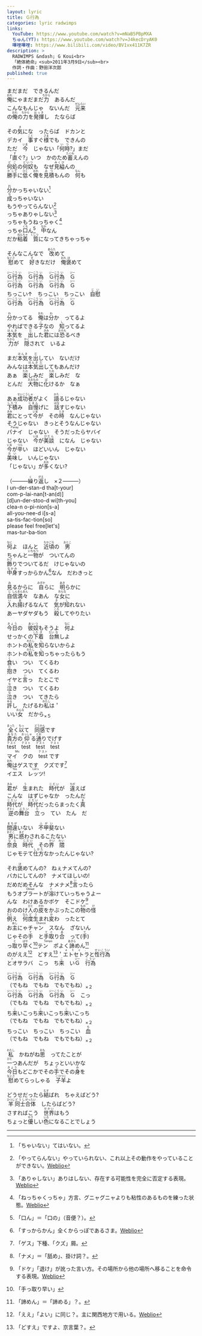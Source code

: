```yaml
---
layout: lyric
title: Ｇ行為
categories: lyric radwimps
links:
  YouTube: https://www.youtube.com/watch?v=mNaB5PBpMXA
  ちゅん(YT): https://www.youtube.com/watch?v=J4kecDryAK0
  嗶哩嗶哩: https://www.bilibili.com/video/BV1vx411K7ZR
description: >
  RADWIMPS &ndash; G Koui<br>
  「絶体絶命」<sub>2011年3月9日</sub><br>
  作詞・作曲：野田洋次郎
published: true
---
```


まだまだ　できるんだ<br><ruby><rb>俺</rb><rt>おれ</rt></ruby>にゃまだまだ<ruby><rb>力</rb><rt>ちから</rt></ruby>　あるんだ<br>こんなもんじゃ　ないんだ　<ruby><rb>元来</rb><rt>がんらい</rt></ruby><br>の<ruby><rb>俺</rb><rt>おれ</rt></ruby>の<ruby><rb>力</rb><rt>ちから</rt></ruby>を<ruby><rb>発揮</rb><rt>はっき</rt>し</ruby>　たならば<br>

その<ruby><rb>気</rb><rt>き</rt></ruby>にな　ったらば　ドカンと<br>デカイ　<ruby><rb>事</rb><rt>こと</rt></ruby>すぐ<ruby><rb>様</rb><rt>さま</rt></ruby>でも　できんの<br>ただ　<ruby><rb>今</rb><rt>いま</rt></ruby>　じゃない「<ruby><rb>何時</rb><rt>いつ</rt></ruby>?」まだ<br>「<ruby><rb>直</rb><rt>す</rt></ruby>ぐ?」いつ　かのため<ruby><rb>蓄</rb><rt>たくわ</rt></ruby>えんの<br><ruby><rb>何処</rb><rt>どこ</rt></ruby>の<ruby><rb>何奴</rb><rt>どいつ</rt></ruby>も　なぜ<ruby><rb>見縊</rb><rt>みくび</rt></ruby>んの<br><ruby><rb>勝手</rb><rt>かって</rt></ruby>に<ruby><rb>低</rb><rt>ひく</rt></ruby>く<ruby><rb>俺</rb><rt>おれ</rt></ruby>を<ruby><rb>見積</rb><rt>みつ</rt></ruby>もんの　<ruby><rb>何</rb><rt>なん</rt></ruby>も<br>

<ruby><rb>分</rb><rt>わ</rt></ruby>かっちゃいない[^cha]<br><ruby><rb>成</rb><rt>な</rt></ruby>っちゃいない<br>もうやってらんない[^teran]<br>っちゃありゃしない[^arya]<br>っちゃもうねっちゃく[^necchakuccha]<br>っちゃ<ruby><rb>口</rb><rt>くち</rt></ruby>ん[^no2n]　<ruby><rb>中</rb><rt>なか</rt></ruby>なん<br>だか<ruby><rb>粘着　質</rb><rt>ねんちゃ　くしつ</rt></ruby>になってきちゃっちゃ<br>

そんなこんなで　<ruby><rb>改</rb><rt>あらた</rt></ruby>めて<br><ruby><rb>慰</rb><rt>なぐさ</rt></ruby>めて　<ruby><rb>好</rb><rt>す</rt></ruby>きなだけ　<ruby><rb>俺</rb><rt>おれ</rt></ruby><ruby><rb>褒</rb><rt>ほ</rt></ruby>めて<br>

<ruby><rb>Ｇ</rb><rt>ジー</rt><rb>行</rb><rt>こう</rt><rb>為</rb><rt>い</rt></ruby>　<ruby><rb>Ｇ</rb><rt>ジー</rt><rb>行</rb><rt>こう</rt><rb>為</rb><rt>い</rt></ruby>　<ruby><rb>Ｇ</rb><rt>ジー</rt><rb>行</rb><rt>こう</rt><rb>為</rb><rt>い</rt></ruby>　<ruby><rb>Ｇ</rb><rt>ジー</rt></ruby><br><ruby><rb>Ｇ</rb><rt>ジー</rt><rb>行</rb><rt>こう</rt><rb>為</rb><rt>い</rt></ruby>　<ruby><rb>Ｇ</rb><rt>ジー</rt><rb>行</rb><rt>こう</rt><rb>為</rb><rt>い</rt></ruby>　<ruby><rb>Ｇ</rb><rt>ジー</rt><rb>行</rb><rt>こう</rt><rb>為</rb><rt>い</rt></ruby>　<ruby><rb>Ｇ</rb><rt>ジー</rt></ruby><br>ちっこい↑　ちっこい　ちっこい　<ruby><rb>自慰</rb><rt>じい</rt></ruby><br><ruby><rb>Ｇ</rb><rt>ジー</rt><rb>行</rb><rt>こう</rt><rb>為</rb><rt>い</rt></ruby>　<ruby><rb>Ｇ</rb><rt>ジー</rt><rb>行</rb><rt>こう</rt><rb>為</rb><rt>い</rt></ruby>　<ruby><rb>Ｇ</rb><rt>ジー</rt><rb>行</rb><rt>こう</rt><rb>為</rb><rt>い</rt></ruby>　<ruby><rb>Ｇ</rb><rt>ジー</rt></ruby><br>

<ruby><rb>分</rb><rt>わ</rt></ruby>かってる　<ruby><rb>俺</rb><rt>おれ</rt></ruby>は<ruby><rb>分</rb><rt>わ</rt></ruby>か　ってるよ<br>やればできる<ruby><rb>子</rb><rt>こ</rt></ruby>なの　<ruby><rb>知</rb><rt>し</rt></ruby>ってるよ<br><ruby><rb>本気</rb><rt>ほんき</rt></ruby>を　<ruby><rb>出</rb><rt>だ</rt></ruby>した<ruby><rb>君</rb><rt>きみ</rt></ruby>には<ruby><rb>恐</rb><rt>おそれ</rt></ruby>るべき<br><ruby><rb>力</rb><rt>ちから</rt></ruby>が　<ruby><rb>隠</rb><rt>かく</rt></ruby>されて　いるよ<br>

まだ<ruby><rb>本気</rb><rt>ほんき</rt></ruby>を<ruby><rb>出</rb><rt>だ</rt></ruby>してい　ないだけ<br>みんなは<ruby><rb>本気</rb><rt>ほんき</rt></ruby><ruby><rb>出</rb><rt>だ</rt></ruby>してもあんだけ<br>あぁ　<ruby><rb>楽</rb><rt>たの</rt></ruby>しみだ　<ruby><rb>楽</rb><rt>たの</rt></ruby>しみだ　な<br>とんだ　<ruby><rb>大物</rb><rt>おおもの</rt></ruby>に<ruby><rb>化</rb><rt>ば</rt></ruby>けるか　なぁ<br>

あぁ<ruby><rb>成功</rb><rt>せいこう</rt></ruby><ruby><rb>者</rb><rt>しゃ</rt></ruby>がよく　<ruby><rb>語</rb><rt>かた</rt></ruby>るじゃない<br><ruby><rb>下積</rb><rt>したづ</rt></ruby>み　<ruby><rb>自慢</rb><rt>じまん</rt></ruby>げに　<ruby><rb>話</rb><rt>はな</rt></ruby>すじゃない<br><ruby><rb>君</rb><rt>きみ</rt></ruby>にとって<ruby><rb>今</rb><rt>いま</rt></ruby>が　その<ruby><rb>時</rb><rt>とき</rt></ruby>　なんじゃない<br>そうじゃない　きっとそうなんじゃない<br><ruby><rb>パナイ</rb><rt>Panay</rt></ruby>　じゃない　そうだったらヤバイ<br>じゃない　<ruby><rb>今</rb><rt>いま</rt></ruby>が<ruby><rb>美談</rb><rt>びだん</rt></ruby>　になん　じゃない<br><ruby><rb>今</rb><rt>いま</rt></ruby>が<ruby><rb>辛</rb><rt>つら</rt></ruby>い　ほどいいん　じゃない<br><ruby><rb>美味</rb><rt>おい</rt></ruby>し　いんじゃない<br>「じゃない」が<ruby><rb>多</rb><rt>おお</rt></ruby>くない?<br>

（―――<ruby><rb>繰</rb><rt>く</rt></ruby>り<ruby><rb>返</rb><rt>がえ</rt></ruby>し　×２―――）<br>I un-der-stan-d tha[t-your]<br>com-p-lai-nan[t-an(d)]<br>[d]un-der-stoo-d wi[th-you]<br>clea-n o-pi-nion[s-a]<br>all-you-nee-d i[s-a]<br>sa-tis-fac-tion[so]<br>please feel free[let's]<br>mas-tur-ba-tion<br>

<ruby><rb>何</rb><rt>なに</rt></ruby>よ　ほんと　<ruby><rb>近頃</rb><rt>ちかごろ</rt></ruby>の　<ruby><rb>男</rb><rt>おとこ</rt></ruby><br>ちゃんと<ruby><rb>一物</rb><rt>いちもつ</rt></ruby>が　ついてんの<br><ruby><rb>飾</rb><rt>かざ</rt></ruby>りでついてるだ　けじゃないの<br><ruby><rb>中身</rb><rt>なかみ</rt></ruby>すっからかん[^sukkarakan]なん　だわきっと<br>

<ruby><rb>見</rb><rt>み</rt></ruby>るからに　<ruby><rb>自</rb><rt>みずか</rt></ruby>らに　<ruby><rb>明</rb><rt>あき</rt></ruby>らかに<br><ruby><rb>自信満々</rb><rt>&ensp;じ&ensp;しんまんまん</rt></ruby>　なあん　な<ruby><rb>女</rb><rt>おんな</rt></ruby>に<br><ruby><rb>入</rb><rt>い</rt></ruby>れ<ruby><rb>揚</rb><rt>あ</rt></ruby>げるなんて　<ruby><rb>気</rb><rt>き</rt></ruby>が<ruby><rb>知</rb><rt>し</rt></ruby>れない<br>あーヤダヤダもう　<ruby><rb>殺</rb><rt>ころ</rt></ruby>してやりたい<br>

<ruby><rb>今日</rb><rt>きょう</rt></ruby>の　<ruby><rb>彼奴</rb><rt>あいつ</rt></ruby>もそうよ　<ruby><rb>何</rb><rt>なに</rt></ruby>よ<br>せっかくの<ruby><rb>下</rb><rt>した</rt><rb>着</rb><rt>ぎ</rt></ruby>　<ruby><rb>台</rb><rt>だい</rt><rb>無</rb><rt>な</rt></ruby>しよ<br>ホントの<ruby><rb>私</rb><rt>わたし</rt></ruby>を<ruby><rb>知</rb><rt>し</rt></ruby>らないからよ<br>ホントの<ruby><rb>私</rb><rt>わたし</rt></ruby>を<ruby><rb>知</rb><rt>し</rt></ruby>っちゃったらもう<br><ruby><rb>食</rb><rt>く</rt></ruby>い　つい　てくるわ<br><ruby><rb>抱</rb><rt>だ</rt></ruby>き　つい　てくるわ<br>イヤと<ruby><rb>言</rb><rt>い</rt></ruby>っ　たとこで<br><ruby><rb>泣</rb><rt>な</rt></ruby>き　つい　てくるわ<br><ruby><rb>泣</rb><rt>な</rt></ruby>き　つい　てきたら<br><ruby><rb>許</rb><rt>ゆる</rt></ruby>し　たげるわ<ruby><rb>私</rb><rt>わたし</rt></ruby>は＇<br>いい<ruby><rb>女</rb><rt>おんな</rt></ruby>　だから<sub>×５</sub><br>

<ruby><rb>全</rb><rt>まった</rt></ruby>く<ruby><rb>以</rb><rt>もっ</rt></ruby>て　<ruby><rb>同感</rb><rt>どうかん</rt></ruby>です<br><ruby><rb>貴方</rb><rt>あなた</rt></ruby>の<ruby><rb>仰</rb><rt>おっしゃ</rt></ruby>る<ruby><rb>通</rb><rt>とお</rt></ruby>りでげす<br><ruby><rb>test</rb><rt>テスト</rt></ruby>　<ruby><rb>test</rb><rt>テスト</rt></ruby>　<ruby><rb>test</rb><rt>テスト</rt></ruby>　<ruby><rb>test</rb><rt>テスト</rt></ruby><br><ruby><rb>マイ　ク</rb><rt>Mic</rt></ruby>の　<ruby><rb>test</rb><rt>テスト</rt></ruby> です<br><ruby><rb>俺</rb><rt>おれ</rt></ruby>はゲスです　クズです[^gskz]<br><ruby><rb>イエス</rb><rt>Yes</rt></ruby>　<ruby><rb>レッツ</rb><rt>Let's</rt></ruby>!<br>

<ruby><rb>君</rb><rt>きみ</rt></ruby>が　<ruby><rb>生</rb><rt>う</rt></ruby>まれた　<ruby><rb>時代</rb><rt>じだい</rt></ruby>が　<ruby><rb>違</rb><rt>ちが</rt></ruby>えば<br>こんな　はずじゃなか　ったんだ<br><ruby><rb>時代</rb><rt>じだい</rt></ruby>が　<ruby><rb>時代</rb><rt>じだい</rt></ruby>だったらまったく<ruby><rb>真</rb><rt>ま</rt></ruby><br><ruby><rb>逆</rb><rt>ぎゃく</rt></ruby>の<ruby><rb>舞台</rb><rt>ぶたい</rt></ruby>　<ruby><rb>立</rb><rt>た</rt></ruby>っ　てい　たん　だ<br>

<ruby><rb>間違</rb><rt>まちが</rt></ruby>いない　<ruby><rb>不甲斐</rb><rt>ふがい</rt></ruby>ない<br><ruby><rb>男</rb><rt>おとこ</rt></ruby>に<ruby><rb>惑</rb><rt>まど</rt></ruby>わされるこたない<br><ruby><rb>奈良</rb><rt>なら</rt></ruby>　<ruby><rb>時代</rb><rt>じだい</rt></ruby>　その<ruby><rb>界　隈</rb><rt>かい　わい</rt></ruby><br>じゃモテて<ruby><rb>仕方</rb><rt>しかた</rt></ruby>なかったんじゃない?<br>

それ<ruby><rb>褒</rb><rt>ほ</rt></ruby>めてんの?　ねぇナメてんの?<br>バカにしてんの?　ナメてほしいの!<br>だめだめそんな　ナメナメ[^namename]<ruby><rb>言</rb><rt>い</rt></ruby>ったら<br>もう<ruby><rb>オブラート</rb><rt>Oblaat</rt></ruby>が<ruby><rb>溶</rb><rt>と</rt></ruby>けていっちゃうよー<br>んな　わけあるかボケ　そこドケ[^doke]<br>おののけ<ruby><rb>人</rb><rt>ひと</rt></ruby>の<ruby><rb>皮</rb><rt>かわ</rt></ruby>をかぶったこの<ruby><rb>物</rb><rt>もの</rt></ruby>の<ruby><rb>怪</rb><rt>け</rt></ruby><br><ruby><rb>例</rb><rt>たと</rt></ruby>え　<ruby><rb>何</rb><rt>なん</rt></ruby><ruby><rb>度</rb><rt>ど</rt></ruby><ruby><rb>生</rb><rt>う</rt></ruby>まれ<ruby><rb>変</rb><rt>か</rt></ruby>わ　ったとて<br>お<ruby><rb>主</rb><rt>ぬし</rt></ruby>にゃ<ruby><rb>チャン　ス</rb><rt>Chance</rt></ruby>なん　ざないん<br>じゃその<ruby><rb>手</rb><rt>て</rt></ruby>　と<ruby><rb>手</rb><rt>て</rt></ruby><ruby><rb>取</rb><rt>と</rt></ruby>り<ruby><rb>合</rb><rt>あ</rt></ruby>　って(<ruby><rb>手</rb><rt>て</rt></ruby>)<br>っ<ruby><rb>取</rb><rt>と</rt></ruby>り<ruby><rb>早</rb><rt>ばや</rt></ruby>く[^tettori]<ruby><rb>テン　ポ</rb><rt>Tempo</rt></ruby>よく<ruby><rb>諦</rb><rt>あきら</rt></ruby>めん[^akiramen]<br>のがええ[^ee]　どすえ[^dosue]＇<ruby><rb>エトセトラ</rb><rt>ｅｔｃ．</rt></ruby>と<ruby><rb>性行為</rb><rt>せいこうい</rt></ruby><br><ruby><rb>とオ</rb><rt>ト</rt></ruby>サラバ　こっ　ち<ruby><rb>来</rb><rt>こ</rt></ruby>　い<ruby><rb>Ｇ</rb><rt>ジー</rt></ruby>　<ruby><rb>行為</rb><rt>こうい</rt></ruby><br>

<ruby><rb>Ｇ</rb><rt>ジー</rt><rb>行</rb><rt>こう</rt><rb>為</rb><rt>い</rt></ruby>　<ruby><rb>Ｇ</rb><rt>ジー</rt><rb>行</rb><rt>こう</rt><rb>為</rb><rt>い</rt></ruby>　<ruby><rb>Ｇ</rb><rt>ジー</rt><rb>行</rb><rt>こう</rt><rb>為</rb><rt>い</rt></ruby>　<ruby><rb>Ｇ</rb><rt>ジー</rt></ruby><br>（でもね　でもね　でもでもね）<sub>×２</sub><br><ruby><rb>Ｇ</rb><rt>ジー</rt><rb>行</rb><rt>こう</rt><rb>為</rb><rt>い</rt></ruby>　<ruby><rb>Ｇ</rb><rt>ジー</rt><rb>行</rb><rt>こう</rt><rb>為</rb><rt>い</rt></ruby>　<ruby><rb>Ｇ</rb><rt>ジー</rt><rb>行</rb><rt>こう</rt><rb>為</rb><rt>い</rt></ruby>　<ruby><rb>Ｇ</rb><rt>ジー</rt></ruby>　こっ<br>（でもね　でもね　でもでもね）<sub>×２</sub><br>ち<ruby><rb>来</rb><rt>こ</rt></ruby>いこっち<ruby><rb>来</rb><rt>こ</rt></ruby>いこっち<ruby><rb>来</rb><rt>こ</rt></ruby>いこっち<br>（でもね　でもね　でもでもね）<sub>×２</sub><br>ちっこい　ちっこい　ちっこい　<ruby><rb>血</rb><rt>ち</rt></ruby><br>（でもね　でもね　でもでもね）<sub>×２</sub><br>

<ruby><rb>私</rb><rt>わたし</rt></ruby>　かねがね<ruby><rb>思</rb><rt>おも</rt></ruby>　ってたことが<br><ruby><rb>一</rb><rt>ひと</rt></ruby>つあんだが　ちょっといいかな<br><ruby><rb>今日</rb><rt>きょう</rt></ruby>もどこかでその<ruby><rb>手</rb><rt>て</rt></ruby>でその<ruby><rb>身</rb><rt>み</rt></ruby>を<br><ruby><rb>慰</rb><rt>なぐさ</rt></ruby>めてらっしゃる　<ruby><rb>子羊</rb><rt>こひつじ</rt></ruby>よ<br>

どうせだったら<ruby><rb>結</rb><rt>むす</rt></ruby>ばれ　ちゃえばどう?<br><ruby><rb>羊</rb><rt>ひつじ</rt></ruby><ruby><rb>同士</rb><rt>どうし</rt></ruby><ruby><rb>合体</rb><rt>がったい</rt></ruby>　したらばどう?<br>さすればこう　<ruby><rb>世界</rb><rt>せかい</rt></ruby>はもう<br>ちょっと<ruby><rb>優</rb><rt>やさ</rt></ruby>しい<ruby><rb>色</rb><rt>いろ</rt></ruby>になることでしょう<br>

---
[^cha]: 「ちゃいない」てはいない。
[^arya]: 「ありゃしない」ありはしない、存在する可能性を完全に否定する表現。 [Weblio](https://thesaurus.weblio.jp/content/ありはしない)
[^teran]: 「やってらんない」やっていられない、これ以上その動作をやっていることができない。[Weblio](https://www.weblio.jp/content/やってらんない)
[^necchakuccha]: 「ねっちゃくっちゃ」方言、グニャグニャよりも粘性のあるものを練った状態。[Weblio](https://www.weblio.jp/content/ねっちゃくっちゃ)
[^no2n]: 「口ん」＝「口の」（音便？）。
[^sukkarakan]: 「すっからかん」全くからっぽであるさま。[Weblio](https://www.weblio.jp/content/すっからかん)
[^gskz]: 「ゲス」下種、「クズ」屑。
[^namename]: 「ナメ」＝「舐め」、掛け詞？。
[^doke]: 「ドケ」「退け」が訛った言い方。その場所から他の場所へ移ることを命令する表現。[Weblio](https://www.weblio.jp/content/どけ)
[^tettori]: 「手っ取り早い」
[^akiramen]: 「諦めん」＝「諦める」？。
[^ee]: 「ええ」「よい」に同じ？。主に関西地方で用いる。[Weblio](https://www.weblio.jp/content/ええ)
[^dosue]: 「どすえ」ですよ、京言葉？。